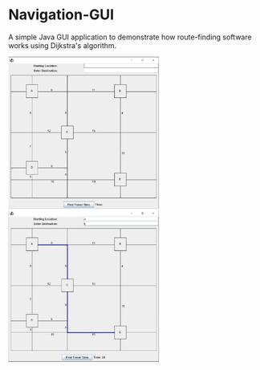 # Navigation-GUI
A simple Java GUI application to demonstrate how route-finding software works using Dijkstra's algorithm.

<img src="https://github.com/jessiestalter/Navigation-GUI/blob/main/screenshots/navigation1.PNG" alt="Navigation Image 1" width="300"/> <img src="https://github.com/jessiestalter/Navigation-GUI/blob/main/screenshots/navigation2.PNG" alt="Navigation Image 2" width="300"/>

